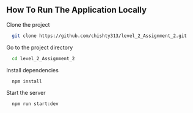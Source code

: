 
## How To Run The Application Locally

Clone the project

```bash
  git clone https://github.com/chishty313/level_2_Assignment_2.git
```

Go to the project directory

```bash
  cd level_2_Assignment_2
```

Install dependencies

```bash
  npm install
```

Start the server

```bash
  npm run start:dev
```